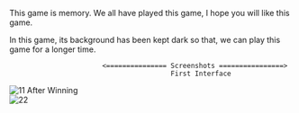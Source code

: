 This game is memory. We all have played this game, I hope you will like this game.
  
  In this game, its background has been kept dark so that, we can play this game for a longer time.

                           <=============== Screenshots ================>
                                            First Interface
![11](https://github.com/realsachinr/Tic-Tac-Toe-Game/assets/154586309/b9337a0e-bc58-406f-aaa7-a018ba5fa9ba)
                                            After Winning    
![22](https://github.com/realsachinr/Tic-Tac-Toe-Game/assets/154586309/33898870-3cb2-46e9-9d8e-8dd7d597521c)
